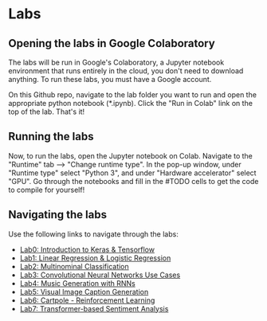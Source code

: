 # Labs

## Opening the labs in Google Colaboratory

The labs will be run in Google's Colaboratory, a Jupyter notebook environment that runs entirely in the cloud, you don't need to download anything. To run these labs, you must have a Google account.

On this Github repo, navigate to the lab folder you want to run and open the appropriate python notebook (*.ipynb). Click the "Run in Colab" link on the top of the lab. That's it!

## Running the labs

Now, to run the labs, open the Jupyter notebook on Colab. Navigate to the "Runtime" tab --> "Change runtime type". In the pop-up window, under "Runtime type" select "Python 3", and under "Hardware accelerator" select "GPU". Go through the notebooks and fill in the #TODO cells to get the code to compile for yourself!

## Navigating the labs

Use the following links to navigate through the labs:

* [Lab0: Introduction to Keras & Tensorflow](lab0/README.md)
* [Lab1: Linear Regression & Logistic Regression](lab1/README.md)
* [Lab2: Multinominal Classification](lab2/README.md)
* [Lab3: Convolutional Neural Networks Use Cases](lab3/README.md)
* [Lab4: Music Generation with RNNs](lab4/README.md)
* [Lab5: Visual Image Caption Generation](lab5/README.md)
* [Lab6: Cartpole - Reinforcement Learning](lab6/README.md)
* [Lab7: Transformer-based Sentiment Analysis](lab7/README.md)
